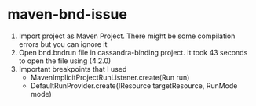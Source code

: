# maven-bnd-issue

1. Import project as Maven Project. There might be some compilation errors but you can ignore it
2. Open bnd.bndrun file in cassandra-binding project. It took 43 seconds to open the file using (4.2.0)
3. Important breakpoints that I used
	- MavenImplicitProjectRunListener.create(Run run)
	- DefaultRunProvider.create(IResource targetResource, RunMode mode)